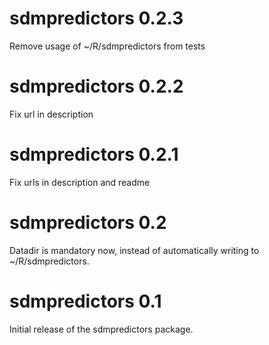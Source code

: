 # sdmpredictors 0.2.3

Remove usage of ~/R/sdmpredictors from tests

# sdmpredictors 0.2.2

Fix url in description

# sdmpredictors 0.2.1

Fix urls in description and readme

# sdmpredictors 0.2

Datadir is mandatory now, instead of automatically writing to ~/R/sdmpredictors.

# sdmpredictors 0.1

Initial release of the sdmpredictors package.